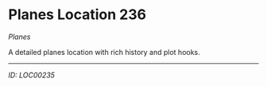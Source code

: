 # Planes Location 236

*Planes*

A detailed planes location with rich history and plot hooks.

---
*ID: LOC00235*
